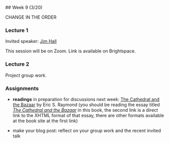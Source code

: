 <div class="week">

<div class="week_heading" markdown="1">
## Week 9 (3/20)
</div>

<div class="column_materials"  markdown="1">

<span class="strong">CHANGE IN THE ORDER</span>

### Lecture 1

Invited speaker: [Jim Hall](https://hallmentum.com/about/jimhall/)

<span class="strong">This session will be on Zoom. Link is available on 
Brightspace.</span>

### Lecture 2

Project group work. 

</div>

<div class="column_assign"  markdown="1">

### Assignments

-  __readings__ in preparation for discussions next week: [The Cathedral and the Bazaar](http://www.catb.org/~esr/writings/cathedral-bazaar/) by Eric S. Raymond (you should be reading the essay titled [_The Cathedral and the Bazaar_](http://www.catb.org/~esr/writings/cathedral-bazaar/cathedral-bazaar/) in this book, the second link is a direct link to the XHTML format of that essay, there are other formats available at the book site at the first link)

- make your blog post: reflect on your group work and the recent invited talk 
</div>
</div>
